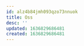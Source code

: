 ```yaml
---
id: alz4b84jmh093qzo73nnuok
title: Oss
desc: ''
updated: 1636829686481
created: 1636829686481
---
```



